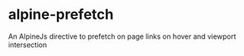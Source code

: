# alpine-prefetch
An AlpineJs directive to prefetch on page links on hover and viewport intersection
